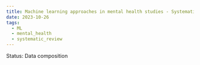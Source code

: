 ```yaml
---
title: Machine learning approaches in mental health studies - Systematic review of studies during the COVID-19 pandemic
date: 2023-10-26
tags:
  - ML
  - mental_health
  - systematic_review
---
```

Status: Data composition


<!--more-->
